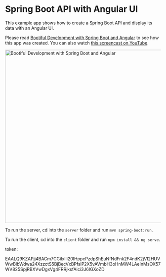 # Spring Boot API with Angular UI
 
This example app shows how to create a Spring Boot API and display its data with an Angular UI.

Please read [Bootiful Development with Spring Boot and Angular](http://developer.okta.com/blog/2017/04/26/bootiful-development-with-spring-boot-and-angular) to see how this app was created. You can also watch [this screencast on YouTube](https://www.youtube.com/watch?v=bUq83Rz4BHA).

<a href="https://www.youtube.com/watch?v=bUq83Rz4BHA"><img src="https://i.ytimg.com/vi/bUq83Rz4BHA/maxresdefault.jpg" alt="Bootiful Development with Spring Boot and Angular" width="560"></a>


To run the server, cd into the `server` folder and run `mvn spring-boot:run`.

To run the client, cd into the `client` folder and run `npm install && ng serve`.




token:



EAALQ9KZAPjj4BACm7CGiIxlIi20IHppcPzdpShEuNfNdFnk2F4ndK2jVI2HUVWwBlbWdwa24XzzctS5BjBecVxBPfslP2X5vAVmbH3oHnMW4LAeInMsOX57WV825SpjRBXVwDgxVg4FRRjksfAici3J6IGXoZD